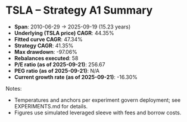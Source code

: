 # TSLA – Strategy A1 Summary

- **Span**: 2010-06-29 → 2025-09-19 (15.23 years)
- **Underlying (TSLA price) CAGR**: 44.35%
- **Fitted curve CAGR**: 47.34%
- **Strategy CAGR**: 41.35%
- **Max drawdown**: -97.06%
- **Rebalances executed**: 58
- **P/E ratio (as of 2025-09-21)**: 256.67
- **PEG ratio (as of 2025-09-21)**: N/A
- **Current growth rate (as of 2025-09-21)**: -16.30%

Notes:

- Temperatures and anchors per experiment govern deployment; see EXPERIMENTS.md for details.
- Figures use simulated leveraged sleeve with fees and borrow costs.
